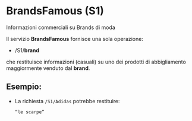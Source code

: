 # BrandsFamous (S1)

Informazioni commerciali su Brands di moda

Il servizio **BrandsFamous** fornisce una sola operazione:

*   /S1/**brand** 

che restituisce informazioni (casuali) su uno dei prodotti di abbigliamento maggiormente venduto dal **brand**.

## Esempio:

* La richiesta `/S1/Adidas` potrebbe restituire: 

      “le scarpe”
